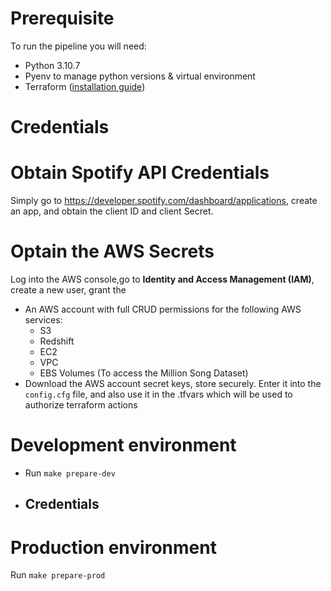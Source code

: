 # Prerequisite
To run the pipeline you will need:
- Python 3.10.7
- Pyenv to manage python versions & virtual environment
- Terraform ([installation guide](https://developer.hashicorp.com/terraform/downloads?product_intent=terraform))

# Credentials
# Obtain Spotify API Credentials
Simply go to https://developer.spotify.com/dashboard/applications, create an app, and obtain the client ID and client Secret.

# Optain the AWS Secrets

Log into the AWS console,go to **Identity and Access Management (IAM)**, create a new user, grant the 

- An AWS account with full CRUD permissions for the following AWS services:
    - S3
    - Redshift
    - EC2
    - VPC
    - EBS Volumes (To access the Million Song Dataset)
- Download the AWS account secret keys, store securely. Enter it into the `config.cfg` file, and also use it in the .tfvars which will be used to authorize terraform actions


# Development environment
- Run `make prepare-dev`
- Credentials
    - 


# Production environment
Run `make prepare-prod`